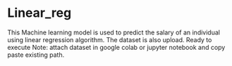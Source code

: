 # Linear_reg
This Machine learning model is used to predict the salary of an individual using linear regression algorithm. The dataset is also upload. Ready to execute
Note: attach dataset in google colab or jupyter notebook and copy paste existing path.
